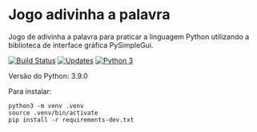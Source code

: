 # Jogo adivinha a palavra

Jogo de adivinha a palavra para praticar a linguagem Python utilizando a biblioteca de interface gráfica PySimpleGui.


[![Build Status](https://travis-ci.com/ch-soares/jogo_adivinha_palavra.svg?branch=main)](https://travis-ci.com/ch-soares/jogo_adivinha_palavra)
[![Updates](https://pyup.io/repos/github/ch-soares/jogo_adivinha_palavra/shield.svg)](https://pyup.io/repos/github/ch-soares/jogo_adivinha_palavra/)
[![Python 3](https://pyup.io/repos/github/ch-soares/jogo_adivinha_palavra/python-3-shield.svg)](https://pyup.io/repos/github/ch-soares/jogo_adivinha_palavra/)

Versão do Python: 3.9.0

Para instalar:

```console
python3 -m venv .venv
source .venv/bin/activate
pip install -r requirements-dev.txt
